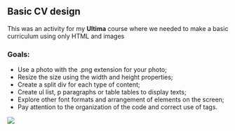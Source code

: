 ## Basic CV design

This was an activity for my **Ultima** course where we needed to make a basic curriculum using only HTML and images

### Goals:

* Use a photo with the .png extension for your photo;
* Resize the size using the width and height properties;
* Create a split div for each type of content;
* Create ul list, p paragraphs or table tables to display texts;
* Explore other font formats and arrangement of elements on the screen;
* Pay attention to the organization of the code and correct use of tags.



<img src="https://media.discordapp.net/attachments/1120498631582158949/1184924267897430167/image.png" style="max-width: 100%; display: inline-block;">
